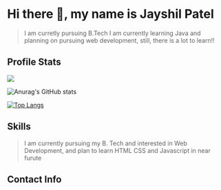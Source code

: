 # Hi there 👋, my name is Jayshil Patel
>I am curretly pursuing B.Tech 
>I am currently learning Java and planning on pursuing web development, still, there is a lot to learn!!

## Profile Stats 
![](https://komarev.com/ghpvc/?username=Jayshil-Patel&color=blue)

![Anurag's GitHub stats](https://github-readme-stats.vercel.app/api?username=Jayshil-Patel&hide=contribs,prs,issues)


[![Top Langs](https://github-readme-stats.vercel.app/api/top-langs/?username=Jayshil-Patel&layout=compact)](https://github.com/anuraghazra/github-readme-stats)

## Skills
>I am currently pursuing my B. Tech and interested in Web Development, and plan to learn HTML CSS and Javascript in near furute 

## Contact Info
